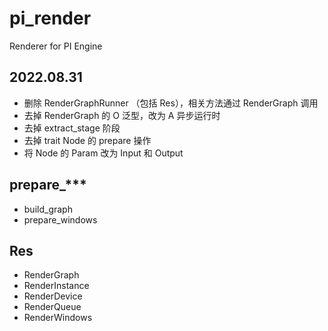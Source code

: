 # pi_render

Renderer for PI Engine

## 2022.08.31

+ 删除 RenderGraphRunner （包括 Res），相关方法通过 RenderGraph 调用
+ 去掉 RenderGraph 的 O 泛型，改为 A 异步运行时
+ 去掉 extract_stage 阶段
+ 去掉 trait Node 的 prepare 操作
+ 将 Node 的 Param 改为 Input 和 Output

## prepare_***

+ build_graph
+ prepare_windows

## Res

+ RenderGraph
+ RenderInstance
+ RenderDevice
+ RenderQueue
+ RenderWindows